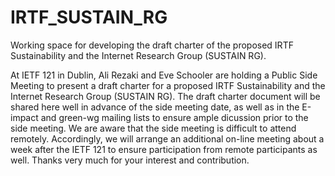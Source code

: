 # IRTF_SUSTAIN_RG
Working space for developing the draft charter of the proposed IRTF Sustainability and the Internet Research Group (SUSTAIN RG).

At IETF 121 in Dublin, Ali Rezaki and Eve Schooler are holding a Public Side Meeting to present a draft charter for a proposed IRTF Sustainability and the Internet Research Group (SUSTAIN RG). The draft charter document will be shared here well in advance of the side meeting date, as well as in the E-impact and green-wg mailing lists to ensure ample dicussion prior to the side meeting. 
We are aware that the side meeting is difficult to attend remotely. Accordingly, we will arrange an additional on-line meeting about a week after the IETF 121 to ensure participation from remote participants as well.
Thanks very much for your interest and contribution.
